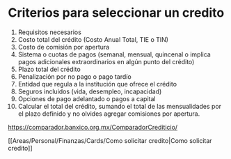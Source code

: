 # Criterios para seleccionar un credito

1. Requisitos necesarios
2. Costo total del crédito (Costo Anual Total, TIE o TIN)
3. Costo de comisión por apertura
4. Sistema o cuotas de pagos (semanal, mensual, quincenal o implica pagos adicionales extraordinarios en algún punto del crédito)
5. Plazo total del crédito
6. Penalización por no pago o pago tardío
7. Entidad que regula a la institución que ofrece el crédito
8. Seguros incluidos (vida, desempleo, incapacidad)
9. Opciones de pago adelantado o pagos a capital
10. Calcular el total del crédito, sumando el total de las mensualidades por el plazo definido y no olvides agregar comisiones por apertura.

https://comparador.banxico.org.mx/ComparadorCrediticio/

[[Areas/Personal/Finanzas/Cards/Como solicitar credito|Como solicitar credito]]